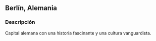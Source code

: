 ## Berlín, Alemania
### Descripción
Capital alemana con una historia fascinante y una cultura vanguardista.